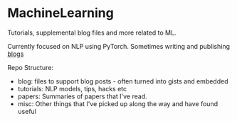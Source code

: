 # MachineLearning

Tutorials, supplemental blog files and more related to ML. 

Currently focused on NLP using PyTorch. Sometimes writing and publishing [blogs](http://www.garethausten.com/blog)

Repo Structure:

* blog: files to support blog posts - often turned into gists and embedded
* tutorials: NLP models, tips, hacks etc
* papers: Summaries of papers that I've read.
* misc: Other things that I've picked up along the way and have found useful
